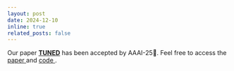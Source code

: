 ```yaml
---
layout: post
date: 2024-12-10
inline: true
related_posts: false
---
```


Our paper **[TUNED](https://kaijing.space/#:~:text=AAAI-,Trusted%20Unified%20Feature%2DNeighborhood%20Dynamics%20for%20Multi%2DView%20Classification,-Haojian%20Huang%2C%C2%A0Chuanyu)** has been accepted by AAAI-25🙂. Feel free to access the [paper <i class="fa-solid fa-file"></i> ](https://arxiv.org/pdf/2409.00755) and [code <i class="fa-brands fa-github"></i> ](https://github.com/JethroJames/TUNED) .